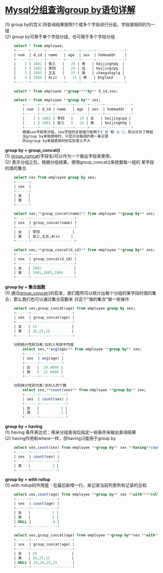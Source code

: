 # [Mysql分组查询group by语句详解][0] 


(1) group by的含义:将查询结果按照1个或多个字段进行分组，字段值相同的为一组  
(2) group by可用于单个字段分组，也可用于多个字段分组
 
```sql
    select * from employee;
    +------+------+--------+------+------+-------------+
    | num  | d_id | name   | age  | sex  | homeaddr    |
    +------+------+--------+------+------+-------------+
    |    1 | 1001 | 张三   |   26 | 男   | beijinghdq  |
    |    2 | 1002 | 李四   |   24 | 女   | beijingcpq  |
    |    3 | 1003 | 王五   |   25 | 男   | changshaylq |
    |    4 | 1004 | Aric   |   15 | 男   | England     |
    +------+------+--------+------+------+-------------+
      
    select * from employee **group****by** d_id,sex;
          
    select * from employee **group by** sex;
        +------+------+--------+------+------+------------+
        | num  | d_id | name   | age  | sex  | homeaddr   |
        +------+------+--------+------+------+------------+
        |    2 | 1002 | 李四   |   24 | 女   | beijingcpq |
        |    1 | 1001 | 张三   |   26 | 男   | beijinghdq |
        +------+------+--------+------+------+------------+
        根据sex字段来分组，sex字段的全部值只有两个('男'和'女')，所以分为了两组
        当group by单独使用时，只显示出每组的第一条记录
        所以group by单独使用时的实际意义不大
```

**group by + group_concat()**  
(1) [group_concat][1](字段名)可以作为一个输出字段来使用，  
(2) 表示分组之后，根据分组结果，使用group_concat()来放置每一组的 某字段的值的集合

```sql
    select sex from employee group by sex;
    +------+
    | sex  |
    +------+
    | 女   |
    | 男   |
    +------+
    
    select sex,**group_concat(name)** from employee **group by** sex;
    +------+--------------------+
    | sex  | group_concat(name) |
    +------+--------------------+
    | 女   | 李四               |
    | 男   | 张三,王五,Aric     |
    +------+--------------------+
    
    select sex,**group_concat(d_id)** from employee **group by** sex;
    +------+--------------------+
    | sex  | group_concat(d_id) |
    +------+--------------------+
    | 女   | 1002               |
    | 男   | 1001,1003,1004     |
    +------+--------------------+
```

**group by + 集合函数**  
(1) 通过[group_concat()][1]的启发，我们既然可以统计出每个分组的某字段的值的集合，那么我们也可以通过集合函数来 对这个"值的集合"做一些操作
 
```sql
    select sex,group_concat(age) from employee group by sex;
    +------+-------------------+
    | sex  | group_concat(age) |
    +------+-------------------+
    | 女   | 24                |
    | 男   | 26,25,15          |
    +------+-------------------+
      
    分别统计性别为男/女的人年龄平均值
        select sex,**avg(age)** from employee **group by** sex;
        +------+----------+
        | sex  | avg(age) |
        +------+----------+
        | 女   |  24.0000 |
        | 男   |  22.0000 |
        +------+----------+
          
    分别统计性别为男/女的人的个数
        select sex,**count(sex)** from employee **group by** sex;
        +------+------------+
        | sex  | count(sex) |
        +------+------------+
        | 女   |          1 |
        | 男   |          3 |
        +------+------------+
```

**group by + having**  
(1) having 条件表达式：用来分组查询后指定一些条件来输出查询结果  
(2) having作用和where一样，但having只能用于group by

```sql
    select sex,count(sex) from employee **group by** sex **having**count(sex)>2;
    +------+------------+
    | sex  | count(sex) |
    +------+------------+
    | 男   |          3 |
    +------+------------+
```

**group by + with rollup**  
(1) with rollup的作用是：在最后新增一行，来记录当前列里所有记录的总和

```sql
    select sex,count(age) from employee **group by** sex **with****rollup**;
    +------+------------+
    | sex  | count(age) |
    +------+------------+
    | 女   |          1 |
    | 男   |          3 |
    | NULL |          4 |
    +------+------------+
    
    select sex,group_concat(age) from employee **group by**sex **with****rollup**;
    +------+-------------------+
    | sex  | group_concat(age) |
    +------+-------------------+
    | 女   | 24                |
    | 男   | 26,25,15          |
    | NULL | 24,26,25,15       |
    +------+-------------------+
```

[0]: http://www.cnblogs.com/wangyayun/p/6835686.html
[1]: http://www.itxm.net/
